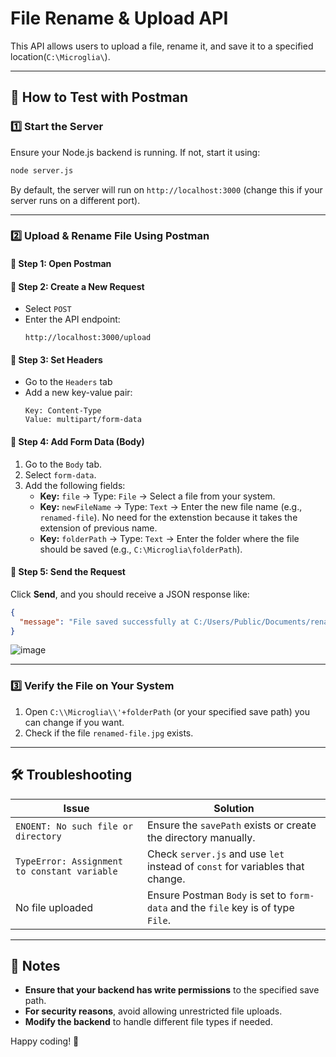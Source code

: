 # File Rename & Upload API

This API allows users to upload a file, rename it, and save it to a specified location(`C:\Microglia\`).

---

## 🚀 How to Test with Postman

### 1️⃣ **Start the Server**
Ensure your Node.js backend is running. If not, start it using:
```sh
node server.js
```

By default, the server will run on `http://localhost:3000` (change this if your server runs on a different port).

---

### 2️⃣ **Upload & Rename File Using Postman**

#### **📌 Step 1: Open Postman**

#### **📌 Step 2: Create a New Request**
- Select `POST`
- Enter the API endpoint:  
  ```
  http://localhost:3000/upload
  ```

#### **📌 Step 3: Set Headers**
- Go to the `Headers` tab
- Add a new key-value pair:
  ```plaintext
  Key: Content-Type
  Value: multipart/form-data
  ```

#### **📌 Step 4: Add Form Data (Body)**
1. Go to the `Body` tab.
2. Select `form-data`.
3. Add the following fields:
   - **Key:** `file` → Type: `File` → Select a file from your system.
   - **Key:** `newFileName` → Type: `Text` → Enter the new file name (e.g., `renamed-file`). No need for the extenstion because it takes the extension of previous name.
   - **Key:** `folderPath` → Type: `Text` → Enter the folder where the file should be saved (e.g., `C:\Microglia\folderPath`).

#### **📌 Step 5: Send the Request**
Click **Send**, and you should receive a JSON response like:
```json
{
  "message": "File saved successfully at C:/Users/Public/Documents/renamed-file.jpg",
}
```
![image](https://github.com/user-attachments/assets/06eeecc5-ffaf-4d20-b3a0-331bf9928e9e)

---

### 3️⃣ **Verify the File on Your System**
1. Open `C:\\Microglia\\'+folderPath` (or your specified save path) you can change if you want.
2. Check if the file `renamed-file.jpg` exists.

---

## 🛠 Troubleshooting

| Issue | Solution |
|--------|------------|
| `ENOENT: No such file or directory` | Ensure the `savePath` exists or create the directory manually. |
| `TypeError: Assignment to constant variable` | Check `server.js` and use `let` instead of `const` for variables that change. |
| No file uploaded | Ensure Postman `Body` is set to `form-data` and the `file` key is of type `File`. |

---

## 🎯 Notes
- **Ensure that your backend has write permissions** to the specified save path.
- **For security reasons**, avoid allowing unrestricted file uploads.
- **Modify the backend** to handle different file types if needed.

Happy coding! 🚀

